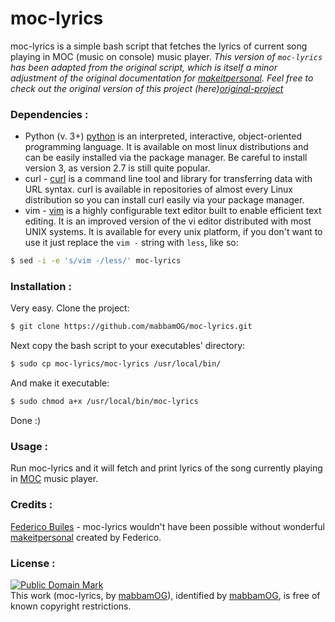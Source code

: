 # moc-lyrics
moc-lyrics is a simple bash script that fetches the lyrics of current song playing in MOC (music on console) music player.
*This version of `moc-lyrics` has been adapted from the original script, which is itself a minor adjustment of the original documentation for [makeitpersonal]. Feel free to check out the original version of this project (here)[original-project]*


### Dependencies :
- Python (v. 3+) [python] is an interpreted, interactive, object-oriented programming language. It is available on most linux distributions and can be easily installed via the package manager. Be careful to install version 3, as version 2.7 is still quite popular.
- curl - [curl] is a command line tool and library for transferring data with URL syntax. curl is available in repositories of almost every Linux distribution so you can install curl easily via your package manager.
- vim - [vim] is a highly configurable text editor built to enable efficient text editing. It is an improved version of the vi editor distributed with most UNIX systems. It is available for every unix platform, if you don't want to use it just replace the `vim -` string with `less`, like so:
```sh
$ sed -i -e 's/vim -/less/' moc-lyrics
```


### Installation :
Very easy.
Clone the project:
``` sh
$ git clone https://github.com/mabbamOG/moc-lyrics.git
```
Next copy the bash script to your executables' directory:
 ```sh
$ sudo cp moc-lyrics/moc-lyrics /usr/local/bin/
```
And make it executable:
```sh
$ sudo chmod a+x /usr/local/bin/moc-lyrics
```
Done :)


### Usage :
Run moc-lyrics and it will fetch and print lyrics of the song currently playing in [MOC] music player.


### Credits :
[Federico Builes] - moc-lyrics wouldn't have been possible without wonderful [makeitpersonal] created by Federico.


### License :
[![Public Domain Mark](http://i.creativecommons.org/p/mark/1.0/88x31.png)](http://creativecommons.org/publicdomain/mark/1.0/)  
This work (<span property="dct:title">moc-lyrics</span>, by [<span property="dct:title">mabbamOG</span>](https://github.com/mabbamOG/moc-lyrics)), identified by [<span property="dct:title">mabbamOG</span>](https://github.com/mabbamOG), is free of known copyright restrictions.

[original-project]:https://github.com/hakerdefo/moc-lyrics
[python]:https://python.org
[curl]:https://curl.haxx.se
[vim]:https://vim.org
[MOC]:https://moc.daper.net
[Federico Builes]:https://github.com/febuiles
[makeitpersonal]:https://github.com/febuiles/makeitpersonal
